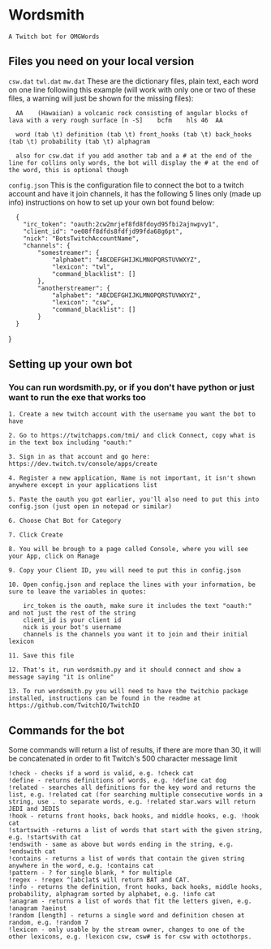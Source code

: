 # Wordsmith
`A Twitch bot for OMGWords`

## Files you need on your local version

  `csw.dat` `twl.dat` `mw.dat`
   These are the dictionary files, plain text, each word on one line following this example (will work with only one or two of these files, a warning will just be shown for the missing files):
      
      AA	(Hawaiian) a volcanic rock consisting of angular blocks of lava with a very rough surface [n -S]	bcfm	hls	46	AA
      
      word (tab \t) definition (tab \t) front_hooks (tab \t) back_hooks (tab \t) probability (tab \t) alphagram

      also for csw.dat if you add another tab and a # at the end of the line for collins only words, the bot will display the # at the end of the word, this is optional though
      
      
  `config.json`
   This is the configuration file to connect the bot to a twitch account and have it join channels, it has the following 5 lines only (made up info) instructions on how to set up your own bot found below:
    
      {
        "irc_token": "oauth:2cw2mrjef8fd8fdoyd95fbi2ajnwpvy1",
        "client_id": "oe08ff8dfds8fdfjd99fda68g6pt",
        "nick": "BotsTwitchAccountName",
        "channels": {
            "somestreamer": {
                "alphabet": "ABCDEFGHIJKLMNOPQRSTUVWXYZ",
                "lexicon": "twl",
                "command_blacklist": []
            },
            "anotherstreamer": {
                "alphabet": "ABCDEFGHIJKLMNOPQRSTUVWXYZ",
                "lexicon": "csw",
                "command_blacklist": []
            }
      }

}
      
    
## Setting up your own bot 
### You can run wordsmith.py, or if you don't have python or just want to run the exe that works too

  	1. Create a new twitch account with the username you want the bot to have

  	2. Go to https://twitchapps.com/tmi/ and click Connect, copy what is in the text box including "oauth:"

  	3. Sign in as that account and go here: https://dev.twitch.tv/console/apps/create

  	4. Register a new application, Name is not important, it isn't shown anywhere except in your applications list

  	5. Paste the oauth you got earlier, you'll also need to put this into config.json (just open in notepad or similar)

  	6. Choose Chat Bot for Category

  	7. Click Create

  	8. You will be brough to a page called Console, where you will see your App, click on Manage

  	9. Copy your Client ID, you will need to put this in config.json

  	10. Open config.json and replace the lines with your information, be sure to leave the variables in quotes:
	  	
		irc_token is the oauth, make sure it includes the text "oauth:" and not just the rest of the string
	  	client_id is your client id
	  	nick is your bot's username
	  	channels is the channels you want it to join and their initial lexicon

  	11. Save this file

  	12. That's it, run wordsmith.py and it should connect and show a message saying "it is online"
    
    13. To run wordsmith.py you will need to have the twitchio package installed, instructions can be found in the readme at https://github.com/TwitchIO/TwitchIO

## Commands for the bot

Some commands will return a list of results, if there are more than 30, it will be concatenated in order to fit Twitch's 500 character message limit

	!check - checks if a word is valid, e.g. !check cat
	!define - returns definitions of words, e.g. !define cat dog
	!related - searches all definitions for the key word and returns the list, e.g. !related cat (for searching multiple consecutive words in a string, use . to separate words, e.g. !related star.wars will return JEDI and JEDIS
	!hook - returns front hooks, back hooks, and middle hooks, e.g. !hook cat
	!startswith -returns a list of words that start with the given string, e.g. !startswith cat
	!endswith - same as above but words ending in the string, e.g. !endswith cat
	!contains - returns a list of words that contain the given string anywhere in the word, e.g. !contains cat
	!pattern - ? for single blank, * for multiple
	!regex - !regex ^[abc]at$ will return BAT and CAT.
	!info - returns the definition, front hooks, back hooks, middle hooks, probability, alphagram sorted by alphabet, e.g. !info cat
	!anagram - returns a list of words that fit the letters given, e.g. !anagram ?aeinst
	!random [length] - returns a single word and definition chosen at random, e.g. !random 7
    !lexicon - only usable by the stream owner, changes to one of the other lexicons, e.g. !lexicon csw, csw# is for csw with octothorps.
